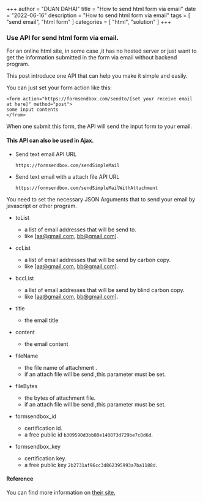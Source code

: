+++
author = "DUAN DAHAI"
title = "How to send html form via email"
date = "2022-06-16"
description = "How to send html form via email"
tags = [
    "send email",
    "html form"
]
categories = [
    "html",
    "solution"
]
+++


### Use API for send html form via email.

For an online html site, in some case ,it has no hosted server or just want to get the information submitted in the form via email without backend program.

This post introduce one API that can help you make it simple and easily.

You can just set your form action like this:

```
<form action="https://formsendbox.com/sendto/[set your receive email at here]" method="post">
some input contents
</from>
```

When one submit this form, the API will send the input form to your email.


#### This API can also be used in Ajax.

+ Send text email API URL

    `https://formsendbox.com/sendSimpleMail`

+ Send text email with a attach file API URL

    `https://formsendbox.com/sendSimpleMailWithAttachment`


You need to set the necessary JSON Arguments that to send your email by javascript or other program.

+ toList
    - a list of email addresses that will be send to.
    - like [aa@gmail.com, bb@gmail.com].

+ ccList

    - a list of email addresses that will be send by carbon copy.
    - like [aa@gmail.com, bb@gmail.com].

+ bccList
    - a list of email addresses that will be send by blind carbon copy.
    - like [aa@gmail.com, bb@gmail.com].

+ title
    - the email title

+ content
    - the email content

+ fileName
    - the file name of attachment .
    - if an attach file will be send ,this parameter must be set.

+ fileBytes
    - the bytes of attachment file.
    - if an attach file will be send ,this parameter must be set.

+ formsendbox_id
    - certification id.
    - a free public id `b309590d3bb80e140873d729be7c8d6d`.

+ formsendbox_key
    - certification key.
    - a free public key `2b2731af96cc3d862395993a7ba1188d`.

#### Reference
You can find more information on <a href="https://formsendbox.com" >their site.</a>
